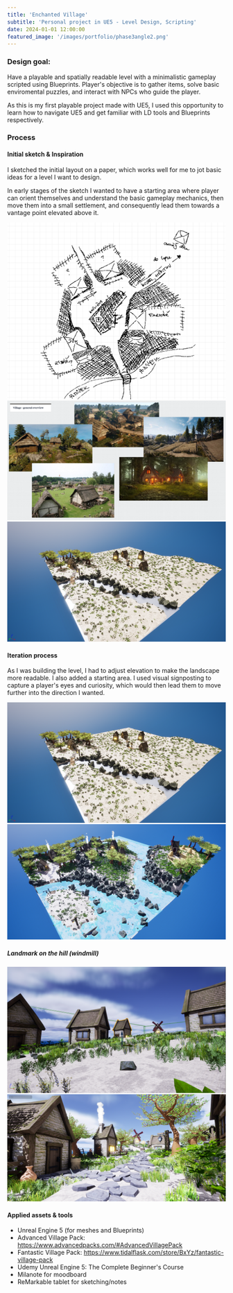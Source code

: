 ```yaml
---
title: 'Enchanted Village'
subtitle: 'Personal project in UE5 - Level Design, Scripting'
date: 2024-01-01 12:00:00
featured_image: '/images/portfolio/phase3angle2.png'
---
```


### Design goal:
Have a playable and spatially readable level with a minimalistic gameplay scripted using Blueprints. Player's objective is to gather items, solve basic enviromental puzzles, and interact with NPCs who guide the player.

As this is my first playable project made with UE5, I used this opportunity to learn how to navigate UE5 and get familiar with LD tools and Blueprints respectively.

### Process

#### Initial sketch & Inspiration

I sketched the initial layout on a paper, which works well for me to jot basic ideas for a level I want to design.

In early stages of the sketch I wanted to have a starting area where player can orient themselves and understand the basic gameplay mechanics, then move them into a small settlement, and consequently lead them towards a vantage point elevated above it.

<div class="gallery" data-columns="2">
    <img src="/images/portfolio/sketch.png">
    <img src="/images/portfolio/inspiration.png">
    <img src="/images/portfolio/earlyphase.png">
</div>

#### Iteration process

As I was building the level, I had to adjust elevation to make the landscape more readable. I also added a starting area. I used visual signposting to capture a player's eyes and curiosity, which would then lead them to move further into the direction I wanted.

<div class="gallery" data-columns="2">
    <img src="/images/portfolio/earlyphase.png">
    <img src="/images/portfolio/phase3diffangle.png">
    
</div>

##### Landmark on the hill (windmill)

<div class="gallery" data-columns="2">
    <img src="/images/portfolio/iteratingwindmill1.png">
    <img src="/images/portfolio/windmill.png">
    
</div>

#### Applied assets & tools
+ Unreal Engine 5 (for meshes and Blueprints)
+ Advanced Village Pack: https://www.advancedpacks.com/#AdvancedVillagePack
+ Fantastic Village Pack: https://www.tidalflask.com/store/BxYz/fantastic-village-pack
+ Udemy Unreal Engine 5: The Complete Beginner's Course
+ Milanote for moodboard
+ ReMarkable tablet for sketching/notes